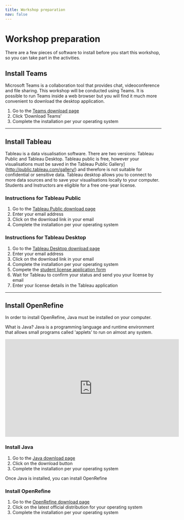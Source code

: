 ```yaml
---
title: Workshop preparation
nav: false
---
```


# Workshop preparation

There are a few pieces of software to install before you start this workshop, so you can take part in the activities.

## Install Teams

Microsoft Teams is a collaboration tool that provides chat, videoconference and file sharing. This workshop will be conducted using Teams. It is possible to run Teams inside a web browser but you will find it much more convenient to download the desktop application.

1.	Go to the [Teams download page](https://teams.microsoft.com/downloads)
2.	Click ‘Download Teams’
3.	Complete the installation per your operating system

---

## Install Tableau

Tableau is a data visualisation software. There are two versions: Tableau Public and Tableau Desktop. Tableau public is free, however your visualisations must be saved in the Tableau Public Gallery](http://public.tableau.com/gallery/) and therefore is not suitable for confidential or sensitive data. Tableau desktop allows you to connect to more data sources and to save your visualisations locally to your computer. Students and Instructors are eligible for a free one-year license.

### Instructions for Tableau Public

1. Go to the [Tableau Public download page](https://public.tableau.com)
2. Enter your email address
3. Click on the download link in your email
4. Complete the installation per your operating system

### Instructions for Tableau Desktop

1. Go to the [Tableau Desktop download page](https://www.tableau.com/en-au/products/desktop/download)
2. Enter your email address
3. Click on the download link in your email
4. Complete the installation per your operating system
5. Compete the [student license application form](https://www.tableau.com/academic/students#form)
6. Wait for Tableau to confirm your status and send you your license by email
7. Enter your license details in the Tableau application

---

## Install OpenRefine

In order to install OpenRefine, Java must be installed on your computer. 

What is Java?
Java is a programming language and runtime environment that allows small programs called 'applets' to run on almost any system. 

<iframe width="560" height="315" src="https://www.youtube.com/embed/wfS1qTKFQoI" frameborder="0" allow="accelerometer; autoplay; encrypted-media; gyroscope; picture-in-picture" allowfullscreen></iframe>

### Install Java <i class="fab fa-java"></i>

1.	Go to the [Java download page](https://java.com/en/download)
2.	Click on the download button
3.	Complete the installation per your operating system

Once Java is installed, you can install OpenRefine

### Install OpenRefine 

1.	Go to the [OpenRefine download page](https://openrefine.org/download)
2.	Click on the latest official distribution for your operating system
3.	Complete the installation per your operating system

